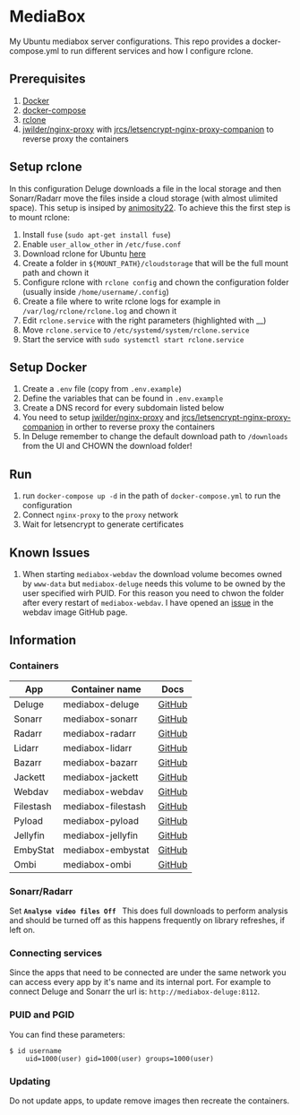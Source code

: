 # MediaBox
My Ubuntu mediabox server configurations. This repo provides a docker-compose.yml to run different services and how I configure rclone.

## Prerequisites
1. [Docker](https://docs.docker.com/install/)
2. [docker-compose](https://docs.docker.com/compose/install/)
3. [rclone](https://rclone.org/)
3. [jwilder/nginx-proxy](https://github.com/jwilder/nginx-proxy) with [jrcs/letsencrypt-nginx-proxy-companion](https://github.com/jrcs/letsencrypt-nginx-proxy-companion) to reverse proxy the containers

## Setup rclone
In this configuration Deluge downloads a file in the local storage and then Sonarr/Radarr move the files inside a cloud storage (with almost ulimited space). This setup is insiped by [animosity22](https://github.com/animosity22/homescripts).
To achieve this the first step is to mount rclone:
1. Install `fuse` (`sudo apt-get install fuse`)
2. Enable `user_allow_other` in `/etc/fuse.conf`
3. Download rclone for Ubuntu [here](https://rclone.org/install/)
4. Create a folder in `${MOUNT_PATH}/cloudstorage` that will be the full mount path and chown it
5. Configure rclone with `rclone config` and chown the configuration folder (usually inside `/home/username/.config`)
6. Create a file where to write rclone logs for example in `/var/log/rclone/rclone.log` and chown it
7. Edit `rclone.service` with the right parameters (highlighted with __)
8. Move `rclone.service` to `/etc/systemd/system/rclone.service`
9. Start the service with `sudo systemctl start rclone.service`


## Setup Docker
1. Create a `.env` file (copy from `.env.example`)
2. Define the variables that can be found in `.env.example`
3. Create a DNS record for every subdomain listed below
4. You need to setup [jwilder/nginx-proxy](https://github.com/jwilder/nginx-proxy) and [jrcs/letsencrypt-nginx-proxy-companion](https://github.com/jrcs/letsencrypt-nginx-proxy-companion) in orther to reverse proxy the containers
5. In Deluge remember to change the default download path to `/downloads` from the UI and CHOWN the download folder!

## Run
1. run `docker-compose up -d` in the path of `docker-compose.yml` to run the configuration
2. Connect `nginx-proxy` to the `proxy` network
3. Wait for letsencrypt to generate certificates

## Known Issues
1. When starting `mediabox-webdav` the download volume becomes owned by `www-data` but `mediabox-deluge` needs this volume to be owned by the user specified wirh PUID. For this reason you need to chwon the folder after every restart of `mediabox-webdav`. I have opened an [issue](https://github.com/BytemarkHosting/docker-webdav/issues/24) in the webdav image GitHub page.

## Information
### Containers
| App       | Container name     | Docs                                                     |
| --------- | ------------------ | -------------------------------------------------------- |
| Deluge    | mediabox-deluge    | [GitHub](https://github.com/binhex/arch-delugevpn)       |
| Sonarr    | mediabox-sonarr    | [GitHub](https://github.com/linuxserver/docker-sonarr)   |
| Radarr    | mediabox-radarr    | [GitHub](https://github.com/linuxserver/docker-radarr)   |
| Lidarr    | mediabox-lidarr    | [GitHub](https://github.com/linuxserver/docker-lidarr)   |
| Bazarr    | mediabox-bazarr    | [GitHub](https://github.com/linuxserver/docker-bazarr)   |
| Jackett   | mediabox-jackett   | [GitHub](https://github.com/linuxserver/docker-jackett)  |
| Webdav    | mediabox-webdav    | [GitHub](https://hub.docker.com/r/bytemark/webdav/)      |
| Filestash | mediabox-filestash | [GitHub](https://github.com/mickael-kerjean/filestash)   |
| Pyload    | mediabox-pyload    | [GitHub](https://github.com/linuxserver/docker-pyload)   |
| Jellyfin  | mediabox-jellyfin  | [GitHub](https://github.com/linuxserver/docker-jellyfin) |
| EmbyStat  | mediabox-embystat  | [GitHub](https://github.com/linuxserver/docker-embystat) |
| Ombi      | mediabox-ombi      | [GitHub](https://github.com/linuxserver/docker-ombi)     |

### Sonarr/Radarr
Set **`Analyse video files Off `** This does full downloads to perform analysis and should be turned off as this happens frequently on library refreshes, if left on.

### Connecting services
Since the apps that need to be connected are under the same network you can access every app by it's name and its internal port.
For example to connect Deluge and Sonarr the url is: `http://mediabox-deluge:8112`.

### PUID and PGID
You can find these parameters:
```
$ id username
    uid=1000(user) gid=1000(user) groups=1000(user)
```

### Updating
Do not update apps, to update remove images then recreate the containers.
